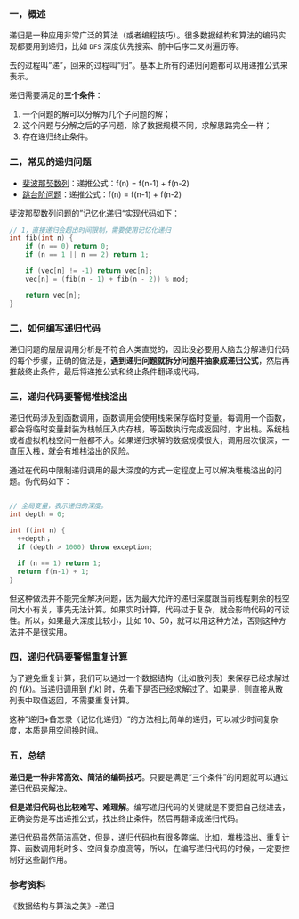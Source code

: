 ### 一，概述

递归是一种应用非常广泛的算法（或者编程技巧）。很多数据结构和算法的编码实现都要用到递归，比如 `DFS` 深度优先搜索、前中后序二叉树遍历等。

去的过程叫“递”，回来的过程叫“归”。基本上所有的递归问题都可以用递推公式来表示。

递归需要满足的**三个条件**：

1. 一个问题的解可以分解为几个子问题的解；
2. 这个问题与分解之后的子问题，除了数据规模不同，求解思路完全一样；
3. 存在递归终止条件。

### 二，常见的递归问题

- [斐波那契数列](https://leetcode-cn.com/problems/fei-bo-na-qi-shu-lie-lcof/)：递推公式：f(n) = f(n-1) + f(n-2)
- [跳台阶问题](https://leetcode-cn.com/problems/qing-wa-tiao-tai-jie-wen-ti-lcof/)：递推公式：f(n) = f(n-1) + f(n-2)

斐波那契数列问题的”记忆化递归“实现代码如下：

```cpp
// 1，直接递归会超出时间限制，需要使用记忆化递归
int fib(int n) {
    if (n == 0) return 0;
    if (n == 1 || n == 2) return 1;

    if (vec[n] != -1) return vec[n];
    vec[n] = (fib(n - 1) + fib(n - 2)) % mod;

    return vec[n];
}
```

### 二，如何编写递归代码

递归问题的层层调用分析是不符合人类直觉的，因此没必要用人脑去分解递归代码的每个步骤，正确的做法是，**遇到递归问题就拆分问题并抽象成递归公式**，然后再推敲终止条件，最后将递推公式和终止条件翻译成代码。

### 三，递归代码要警惕堆栈溢出

递归代码涉及到函数调用，函数调用会使用栈来保存临时变量。每调用一个函数，都会将临时变量封装为栈帧压入内存栈，等函数执行完成返回时，才出栈。系统栈或者虚拟机栈空间一般都不大。如果递归求解的数据规模很大，调用层次很深，一直压入栈，就会有堆栈溢出的风险。

通过在代码中限制递归调用的最大深度的方式一定程度上可以解决堆栈溢出的问题。伪代码如下：

```cpp

// 全局变量，表示递归的深度。
int depth = 0;

int f(int n) {
  ++depth；
  if (depth > 1000) throw exception;
  
  if (n == 1) return 1;
  return f(n-1) + 1;
}
```

但这种做法并不能完全解决问题，因为最大允许的递归深度跟当前线程剩余的栈空间大小有关，事先无法计算。如果实时计算，代码过于复杂，就会影响代码的可读性。所以，如果最大深度比较小，比如 10、50，就可以用这种方法，否则这种方法并不是很实用。

### 四，递归代码要警惕重复计算

为了避免重复计算，我们可以通过一个数据结构（比如散列表）来保存已经求解过的 $f(k)$。当递归调用到 $f(k)$ 时，先看下是否已经求解过了。如果是，则直接从散列表中取值返回，不需要重复计算。

这种”递归+备忘录（记忆化递归）“的方法相比简单的递归，可以减少时间复杂度，本质是用空间换时间。

### 五，总结

**递归是一种非常高效、简洁的编码技巧**。只要是满足“三个条件”的问题就可以通过递归代码来解决。

**但是递归代码也比较难写、难理解**。编写递归代码的关键就是不要把自己绕进去，正确姿势是写出递推公式，找出终止条件，然后再翻译成递归代码。

递归代码虽然简洁高效，但是，递归代码也有很多弊端。比如，堆栈溢出、重复计算、函数调用耗时多、空间复杂度高等，所以，在编写递归代码的时候，一定要控制好这些副作用。

### 参考资料

《数据结构与算法之美》-递归

